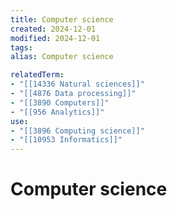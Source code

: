 ```yaml
---
title: Computer science
created: 2024-12-01
modified: 2024-12-01
tags: 
alias: Computer science

relatedTerm:
- "[[14336 Natural sciences]]"
- "[[4876 Data processing]]"
- "[[3890 Computers]]"
- "[[956 Analytics]]"
use:
- "[[3896 Computing science]]"
- "[[10953 Informatics]]"
---
```

# Computer science

